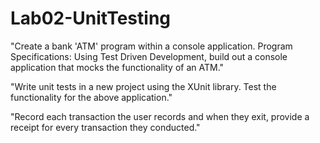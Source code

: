 # Lab02-UnitTesting

"Create a bank 'ATM' program within a console application. Program Specifications: Using Test Driven Development, build out a console application that mocks the functionality of an ATM."

"Write unit tests in a new project using the XUnit library. Test the functionality for the above application."

"Record each transaction the user records and when they exit, provide a receipt for every transaction they conducted."

